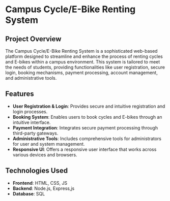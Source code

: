 # Campus Cycle/E-Bike Renting System

## Project Overview
The Campus Cycle/E-Bike Renting System is a sophisticated web-based platform designed to streamline and enhance the process of renting cycles and E-bikes within a campus environment. This system is tailored to meet the needs of students, providing functionalities like user registration, secure login, booking mechanisms, payment processing, account management, and administrative tools.

## Features
- **User Registration & Login**: Provides secure and intuitive registration and login processes.
- **Booking System**: Enables users to book cycles and E-bikes through an intuitive interface.
- **Payment Integration**: Integrates secure payment processing through third-party gateways.
- **Administrative Tools**: Includes comprehensive tools for administrators for user and system management.
- **Responsive UI**: Offers a responsive user interface that works across various devices and browsers.

## Technologies Used
- **Frontend**: HTML, CSS, JS
- **Backend**: Node.js, Express,js
- **Database**: SQL

